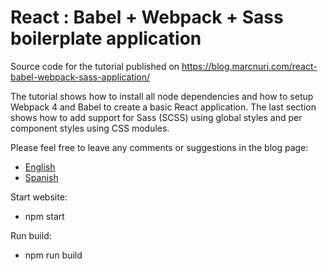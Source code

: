 # React : Babel + Webpack + Sass boilerplate application


Source code for the tutorial published on https://blog.marcnuri.com/react-babel-webpack-sass-application/

The tutorial shows how to install all node dependencies and how to setup Webpack 4 and Babel to create a basic React application. The last section shows how to add support for Sass (SCSS) using global styles and per component styles using CSS modules.

Please feel free to leave any comments or suggestions in the blog page:
 * [English](https://blog.marcnuri.com/react-babel-webpack-sass-application/)
 * [Spanish](https://blog.marcnuri.com/react-babel-webpack-sass-aplicacion-basica/)


Start website:
 * npm start

Run build:
 * npm run build
